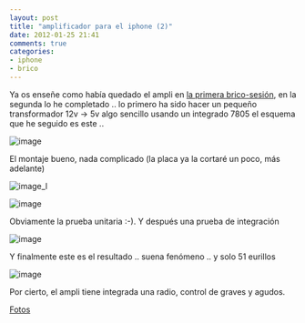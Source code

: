 ```yaml
---
layout: post
title: "amplificador para el iphone (2)"
date: 2012-01-25 21:41
comments: true
categories: 
- iphone 
- brico
---
```


Ya os enseñe como había quedado el ampli en [la primera brico-sesión](/blog/2012/01/23/amplificador-para-el-iphone/), en la segunda lo he completado .. lo primero ha sido hacer un pequeño transformador 12v -> 5v algo sencillo usando un integrado 7805 el esquema que he seguido es este ..

![image](https://lh4.googleusercontent.com/-nlmroy33Yoo/TyBuyuZZ0rI/AAAAAAAAAJc/qSX9XoV3jW4/s288/IMG_0497.jpg)

El montaje bueno, nada complicado (la placa ya la cortaré un poco, más adelante)

![image_l](https://lh5.googleusercontent.com/--fwcftrY5Es/TyBot3WZ-MI/AAAAAAAAAH4/Lah8RQIeyOM/s288/IMG_0485.JPG)

![image](https://lh5.googleusercontent.com/-Aooi9RLYgYg/TyBox8oRRKI/AAAAAAAAAIY/NmrzetIqfiM/s288/IMG_0489.JPG) 

Obviamente la prueba unitaria :-). Y después una prueba de integración 

![image](https://lh4.googleusercontent.com/-2UgB3J0AlqM/TyBo0EEnGRI/AAAAAAAAAIo/5Hkdw1MY6Es/s288/IMG_0491.JPG)

Y finalmente este es el resultado .. suena fenómeno .. y solo 51 eurillos

![image](https://lh6.googleusercontent.com/-0WPHXv1hP5s/TyBo3PlBL1I/AAAAAAAAAJA/6oOWGEhURPA/s400/IMG_0494.JPG)  

Por cierto, el ampli tiene integrada una radio, control de graves y agudos. 

[Fotos](https://picasaweb.google.com/101650827713482282224/Amplificador_iphone#)

